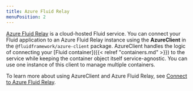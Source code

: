 ```yaml
---
title: Azure Fluid Relay
menuPosition: 2
---
```


[Azure Fluid Relay](https://aka.ms/azurefluidrelay) is a cloud-hosted Fluid service. You can connect your Fluid application to an Azure Fluid Relay instance using the **AzureClient** in the `@fluidframework/azure-client` package. AzureClient handles the logic of connecting your [Fluid container]({{< relref "containers.md" >}}) to the service while keeping the container object itself service-agnostic. You can use one instance of this client to manage multiple containers.

To learn more about using AzureClient and Azure Fluid Relay, see [Connect to Azure Fluid Relay](https://docs.microsoft.com/azure/azure-fluid-relay/how-tos/connect-fluid-azure-service).
